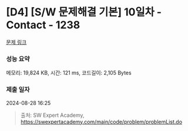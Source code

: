 # [D4] [S/W 문제해결 기본] 10일차 - Contact - 1238 

[문제 링크](https://swexpertacademy.com/main/code/problem/problemDetail.do?contestProbId=AV15B1cKAKwCFAYD) 

### 성능 요약

메모리: 19,824 KB, 시간: 121 ms, 코드길이: 2,105 Bytes

### 제출 일자

2024-08-28 16:25



> 출처: SW Expert Academy, https://swexpertacademy.com/main/code/problem/problemList.do